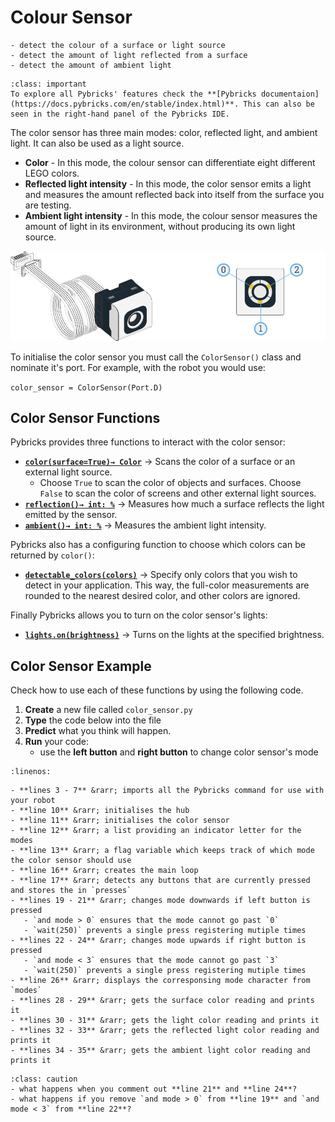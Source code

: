 # Colour Sensor

```{topic} In this lesson you will:
- detect the colour of a surface or light source
- detect the amount of light reflected from a surface
- detect the amount of ambient light
```

```{admonition} Pybrick Documentation
:class: important
To explore all Pybricks' features check the **[Pybricks documentaion](https://docs.pybricks.com/en/stable/index.html)**. This can also be seen in the right-hand panel of the Pybricks IDE.
```

The color sensor has three main modes: color, reflected light, and ambient light. It can also be used as a light source.

- **Color** - In this mode, the colour sensor can differentiate eight different LEGO colors.
- **Reflected light intensity** - In this mode, the color sensor emits a light and measures the amount reflected back into itself from the surface you are testing.
- **Ambient light intensity** - In this mode, the colour sensor measures the amount of light in its environment, without producing its own light source.

![color light sensor](assets/sensor_color_lights.png)

To initialise the color sensor you must call the `ColorSensor()` class and nominate it's port. For example, with the robot you would use:

`color_sensor = ColorSensor(Port.D)`

## Color Sensor Functions

Pybricks provides three functions to interact with the color sensor:

- **[`color(surface=True)→ Color`](https://docs.pybricks.com/en/stable/pupdevices/colorsensor.html#pybricks.pupdevices.ColorSensor.color)** &rarr; Scans the color of a surface or an external light source.
  - Choose `True` to scan the color of objects and surfaces. Choose `False` to scan the color of screens and other external light sources.
- **[`reflection()→ int: %`](https://docs.pybricks.com/en/stable/pupdevices/colorsensor.html#pybricks.pupdevices.ColorSensor.reflection)** &rarr; Measures how much a surface reflects the light emitted by the sensor.
- **[`ambient()→ int: %`](https://docs.pybricks.com/en/stable/pupdevices/colorsensor.html#pybricks.pupdevices.ColorSensor.ambient)** &rarr; Measures the ambient light intensity.

Pybricks also has a configuring function to choose which colors can be returned by `color()`:

- **[`detectable_colors(colors)`](https://docs.pybricks.com/en/stable/pupdevices/colorsensor.html#pybricks.pupdevices.ColorSensor.detectable_colors)** &rarr; Specify only colors that you wish to detect in your application. This way, the full-color measurements are rounded to the nearest desired color, and other colors are ignored.

Finally Pybricks allows you to turn on the color sensor's lights:

- **[`lights.on(brightness)`](https://docs.pybricks.com/en/stable/pupdevices/colorsensor.html#pybricks.pupdevices.ColorSensor.lights.on)** &rarr; Turns on the lights at the specified brightness.

## Color Sensor Example

Check how to use each of these functions by using the following code.

1. **Create** a new file called `color_sensor.py`
2. **Type** the code below into the file
3. **Predict** what you think will happen.
4. **Run** your code:
   - use the **left button** and **right button** to change color sensor's mode

```{literalinclude} ./python_files/color_sensor.py
:linenos:
```

```{admonition} Investigate
- **lines 3 - 7** &rarr; imports all the Pybricks command for use with your robot
- **line 10** &rarr; initialises the hub
- **line 11** &rarr; initialises the color sensor
- **line 12** &rarr; a list providing an indicator letter for the modes
- **line 13** &rarr; a flag variable which keeps track of which mode the color sensor should use
- **line 16** &rarr; creates the main loop
- **line 17** &rarr; detects any buttons that are currently pressed and stores the in `presses`
- **lines 19 - 21** &rarr; changes mode downwards if left button is pressed
   - `and mode > 0` ensures that the mode cannot go past `0`
   - `wait(250)` prevents a single press registering mutiple times
- **lines 22 - 24** &rarr; changes mode upwards if right button is pressed
   - `and mode < 3` ensures that the mode cannot go past `3`
   - `wait(250)` prevents a single press registering mutiple times
- **line 26** &rarr; displays the corresponsing mode character from `modes`
- **lines 28 - 29** &rarr; gets the surface color reading and prints it
- **lines 30 - 31** &rarr; gets the light color reading and prints it
- **lines 32 - 33** &rarr; gets the reflected light color reading and prints it
- **lines 34 - 35** &rarr; gets the ambient light color reading and prints it
```

```{admonition} Modify
:class: caution
- what happens when you comment out **line 21** and **line 24**?
- what happens if you remove `and mode > 0` from **line 19** and `and mode < 3` from **line 22**?
